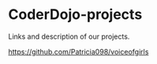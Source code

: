# CoderDojo-projects
Links and description of our projects.

https://github.com/Patricia098/voiceofgirls

